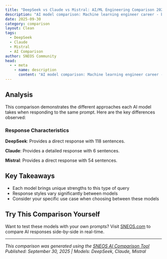 ```yaml
---
title: "DeepSeek vs Claude vs Mistral: AI/ML Engineering Comparison 2025"
description: "AI model comparison: Machine learning engineer career - break into AI without PhD..."
date: 2025-09-30
category: comparison
layout: Clean
tags:
  - DeepSeek
  - Claude
  - Mistral
  - AI Comparison
author: SNEOS Community
head:
  - - meta
    - name: description
      content: "AI model comparison: Machine learning engineer career - break into AI without PhD..."
---
```


<ChatComparison
  title="DeepSeek vs Claude vs Mistral: AI/ML Engineering Comparison 2025"
  prompt="Machine learning engineer career - break into AI without PhD"
  :responses='{
    "DeepSeek": "Of course. Breaking into a Machine Learning Engineer (MLE) role without a PhD is not only possible but is a very common and realistic career path. The key is to build a compelling profile that showcases practical skills, hands-on experience, and a deep understanding of production-level ML systems.\n\nHere is a comprehensive guide to break into an AI career as a Machine Learning Engineer without a PhD.\n\n### The Core Mindset Shift: From Theory to Production\n\nA PhD is often focused on **novel research**. An MLE role is focused on **building reliable, scalable, and maintainable systems** that use ML. You need to prove you can do the latter.\n\nYour portfolio and experience should scream: **\u0022I can take a model from a Jupyter notebook and put it to work in a real product.\u0022**\n\n---\n\n### The Strategic Blueprint: A Four-Pillar Approach\n\n#### 1. Build a Rock-Solid Foundation\n\nYou must have a strong grasp of the fundamentals. You don\u0027t need to derive every equation from first principles, but you need to understand them intuitively.\n\n*   **Programming:**\n    *   **Python:** Non-negotiable. Be fluent. Key libraries: NumPy, Pandas, Scikit-learn.\n    *   **SQL:** Absolutely essential for data extraction and manipulation.\n    *   **Bonus:** Learn a statically typed language like **Go** or **Java/C\u002B\u002B** for high-performance systems.\n*   **Mathematics \u0026 Statistics:**\n    *   **Linear Algebra:** Vectors, matrices, operations, decompositions. (The foundation of deep learning).\n    *   **Calculus:** Derivatives, gradients, chain rule (for understanding how models learn).\n    *   **Probability \u0026 Statistics:** Distributions, statistical tests, Bayes\u0027 theorem, evaluation metrics (Precision, Recall, F1-score, AUC-ROC).\n*   **Core Machine Learning:**\n    *   Understand the theory and application of classic ML models: Linear/Logistic Regression, Decision Trees, Random Forests, Gradient Boosting (XGBoost, LightGBM), SVMs, and k-Means.\n    *   Understand the basics of Deep Learning: MLPs, CNNs (for images), RNNs/LSTMs/Transformers (for text/time series).\n\n#### 2. Develop Specialized, Practical Skills\n\nThis is where you separate yourself from Data Scientists and pure researchers. Focus on the *engineering* part of MLE.\n\n*   **MLOps (Machine Learning Operations):** This is your #1 differentiator.\n    *   **Version Control:** Git is a must. Learn to use it properly.\n    *   **Experiment Tracking:** Use tools like **MLflow**, **Weights \u0026 Biases**, or Neptune. Show that you can systematically track your model experiments, parameters, and metrics.\n    *   **Model Deployment:** Learn how to package a model into a REST API using **FastAPI** or **Flask**. Containerize it with **Docker**.\n    *   **Orchestration:** Understand the basics of **Kubernetes** for scaling your model deployments.\n    *   **Cloud Platforms:** Get hands-on with **AWS, GCP, or Azure**. Learn their core ML services (SageMaker, Vertex AI, Azure ML) and infrastructure (S3, EC2, Cloud Functions).\n*   **Software Engineering Best Practices:**\n    *   Write clean, modular, and tested code.\n    *   Understand CI/CD (Continuous Integration/Continuous Deployment) pipelines as they apply to ML models.\n    *   Learn about system design: How would you build a recommendation system? A fraud detection service?\n\n#### 3. Gain Tangible, Project-Based Experience\n\nTheory is useless without practice. You need a portfolio that tells a story.\n\n*   **Go Beyond Tutorials:** Don\u0027t just follow a \u0022Cat vs. Dog\u0022 CNN tutorial. Build something that interests you.\n*   **The \u0022Full Stack ML\u0022 Project:** Create 2-3 high-quality projects that demonstrate the *entire ML lifecycle*.\n    1.  **Problem \u0026 Data:** Define a clear problem. Scrape your own data or find a messy dataset on Kaggle.\n    2.  **EDA \u0026 Preprocessing:** Perform rigorous Exploratory Data Analysis. Clean and preprocess the data.\n    3.  **Modeling:** Train multiple models, track all experiments, and select the best one. **Document your choices.**\n    4.  **Deployment:** This is the critical step. **Deploy your model as a web service.** Create a simple front-end or a mobile app that calls your API.\n    5.  **Monitoring (Bonus):** Add a simple logging system to track predictions and monitor for model drift.\n*   **Example Project Ideas:**\n    *   A web app that identifies the breed of a dog from an uploaded image (CNN \u002B Flask/FastAPI \u002B Docker \u002B Heroku/AWS).\n    *   A service that summarizes long articles (Transformers \u002B FastAPI).\n    *   A recommendation system for books or movies, deployed as an API.\n\n#### 4. Build Your Profile and Network\n\n*   **Create a \u0022Master\u0022 GitHub Profile:** Your GitHub is your new resume. Make it pristine. Each project should have a detailed \u0060README.md\u0060 with the problem statement, approach, and a link to the live demo.\n*   **Contribute to Open Source:** Find an open-source ML library you use (like Hugging Face \u0060transformers\u0060, \u0060lightning\u0060, \u0060MLflow\u0060) and contribute. Even a small bug fix or documentation improvement looks fantastic on a resume.\n*   **Kaggle:** Participate in Kaggle competitions. It\u0027s a great way to learn from others and prove your modeling skills. A silver medal is a significant credential.\n*   **Blogging/Writing:** Write technical blog posts explaining concepts or walking through your projects. This demonstrates communication skills and deep understanding.\n*   **Networking:**\n    *   Connect with MLEs on LinkedIn. Don\u0027t just ask for a job; ask for a 15-minute chat to learn about their role.\n    *   Attend local meetups (ML, AI, Data Science) and conferences.\n\n---\n\n### The Practical Roadmap \u0026 Timeline\n\nThis is a 12-18 month journey for someone starting from a related field (e.g., Software Engineer, Data Analyst).\n\n| Phase | Timeline | Focus | Key Outcomes |\n| :--- | :--- | :--- | :--- |\n| **1. Foundation** | 3-4 Months | Python, SQL, Math refresher, Core ML theory. | Complete online courses (e.g., Coursera\u0027s ML by Andrew Ng, fast.ai). |\n| **2. Specialization** | 4-5 Months | Deep Learning, MLOps tools (Docker, FastAPI, MLflow), Cloud fundamentals. | Build and deploy your first \u0022full-stack\u0022 project. Get a cloud certification (e.g., AWS ML Specialty). |\n| **3. Portfolio \u0026 Depth** | 4-5 Months | Build 2-3 complex portfolio projects. Contribute to open source. | A strong GitHub with live demos. A technical blog. A Kaggle profile. |\n| **4. Job Hunt** | 2-3 Months | Tailor resume, practice coding/ML interviews, network aggressively. | Land an MLE or adjacent role (e.g., ML Platform Engineer, Data Scientist with engineering focus). |\n\n### How to Get Your First Job: Target the Right Roles\n\nDon\u0027t just apply to \u0022Machine Learning Engineer\u0022 at OpenAI or Google Brain. Be strategic.\n\n*   **Look for Adjacent Roles First:**\n    *   **Data Engineer:** Builds the data pipelines that MLEs rely on.\n    *   **Software Engineer - ML Infrastructure:** Works on the platforms and tools for MLEs.\n    *   **Data Scientist (with a engineering-heavy team):** Some DS roles are very production-oriented.\n*   **Target Smaller Companies or Startups:** They are often more willing to hire for potential and practical skills rather than prestigious degrees. You\u0027ll also wear more hats, accelerating your learning.\n*   **Leverage Your Previous Experience:** If you were a backend engineer, highlight your software skills and frame your ML projects as system-building exercises. If you were a data analyst, highlight your data wrangling and business problem-solving skills.\n\n### Final Words of Encouragement\n\nThe industry is desperate for people who can **build and ship** ML systems. A PhD might get you a research role, but a proven track record of building things will get you an MLE job. Focus on that, be persistent, and you will break in.\n\n**Your mantra:** **Build, Deploy, Repeat.**",
    "Claude": "You can absolutely break into AI/ML engineering without a PhD! Here\u0027s a practical roadmap:\n\n## Essential Skills to Develop\n\n**Programming \u0026 Tools:**\n- Python (pandas, NumPy, scikit-learn, TensorFlow/PyTorch)\n- SQL for data manipulation\n- Git/version control\n- Cloud platforms (AWS, GCP, or Azure)\n- Docker/containerization basics\n\n**Core ML Knowledge:**\n- Statistics and linear algebra fundamentals\n- Supervised/unsupervised learning algorithms\n- Model evaluation and validation\n- Feature engineering\n- Basic deep learning concepts\n\n## Learning Path Options\n\n**Self-Directed Learning:**\n- Online courses (Coursera\u0027s ML course, fast.ai, Udacity)\n- Kaggle competitions for hands-on practice\n- YouTube channels (3Blue1Brown, StatQuest)\n- Books: \u0022Hands-On ML\u0022 by Aur\u00E9lien G\u00E9ron\n\n**Formal Education Alternatives:**\n- ML bootcamps (6-12 months)\n- Master\u0027s in Data Science/ML (if you want formal credentials)\n- Professional certificates (Google, IBM, Microsoft)\n\n## Building Your Portfolio\n\n- **GitHub projects** showcasing end-to-end ML pipelines\n- **Kaggle competitions** with documented approaches\n- **Blog posts** explaining your projects and learnings\n- **Deploy models** using Flask/FastAPI or cloud services\n\n## Entry Strategies\n\n**Target Roles:**\n- Data Analyst \u2192 ML Engineer transition\n- Software Engineer with ML focus\n- Junior ML Engineer positions\n- ML roles at smaller companies/startups\n\n**Networking:**\n- Join ML communities (Reddit, Discord, local meetups)\n- Attend conferences and workshops\n- Connect with practitioners on LinkedIn\n\nThe key is consistent practice and building demonstrable skills through projects. Many successful ML engineers are self-taught!\n\nWhat\u0027s your current background? I can give more targeted advice.",
    "Mistral": "Breaking into a career as a machine learning engineer without a PhD is definitely possible, although it may require a strategic approach. Here are some steps you can take to build a strong foundation and increase your chances of success:\n\n### 1. **Build a Strong Foundation in Mathematics and Statistics**\n- **Linear Algebra:** Understand vectors, matrices, and operations on them.\n- **Calculus:** Focus on differentiation and integration, which are crucial for understanding optimization algorithms.\n- **Probability and Statistics:** Learn about distributions, hypothesis testing, and statistical inference.\n\n### 2. **Learn Programming Languages**\n- **Python:** The most commonly used language in machine learning.\n- **R:** Also popular for statistical analysis and data visualization.\n- **SQL:** Essential for querying databases.\n\n### 3. **Gain Practical Experience**\n- **Online Courses:** Platforms like Coursera, edX, and Udacity offer courses on machine learning.\n- **Kaggle Competitions:** Participate in competitions to gain hands-on experience and build a portfolio.\n- **Open Source Projects:** Contribute to open-source machine learning projects on GitHub.\n\n### 4. **Understand Machine Learning Frameworks**\n- **TensorFlow:** Developed by Google, widely used for deep learning.\n- **PyTorch:** Developed by Facebook, known for its flexibility and ease of use.\n- **Scikit-Learn:** A popular library for traditional machine learning algorithms.\n\n### 5. **Build a Portfolio**\n- **Projects:** Work on diverse projects that showcase your skills in different areas of machine learning.\n- **Blog/GitHub:** Document your projects and share your code on platforms like GitHub. Write blogs to explain your approach and findings.\n\n### 6. **Networking**\n- **Meetups and Conferences:** Attend industry events to meet professionals and learn about the latest trends.\n- **LinkedIn:** Connect with professionals in the field and engage in relevant discussions.\n- **Mentorship:** Find a mentor who can guide you and provide insights into the industry.\n\n### 7. **Certifications**\n- **Google Cloud Certified - Professional Machine Learning Engineer:** Demonstrates your ability to design, build, and productionize machine learning models.\n- **AWS Certified Machine Learning \u2013 Specialty:** Validates your expertise in building and deploying machine learning models on AWS.\n\n### 8. **Internships and Entry-Level Positions**\n- **Internships:** Apply for internships at companies that focus on machine learning.\n- **Entry-Level Jobs:** Look for roles like Data Analyst, Junior Data Scientist, or Machine Learning Engineer.\n\n### 9. **Stay Updated**\n- **Research Papers:** Read the latest research papers to stay updated with advancements in the field.\n- **Online Communities:** Join forums like Stack Overflow, Reddit, and specialized machine learning communities.\n\n### 10. **Soft Skills**\n- **Communication:** Be able to explain complex concepts in simple terms.\n- **Problem-Solving:** Develop a mindset for solving real-world problems using machine learning.\n- **Teamwork:** Collaborate effectively with data scientists, engineers, and other stakeholders.\n\n### Example Pathway:\n1. **Education:** Complete a bachelor\u0027s degree in Computer Science, Mathematics, or a related field.\n2. **Online Courses:** Take courses on machine learning from platforms like Coursera or edX.\n3. **Projects:** Work on personal projects and contribute to open-source projects.\n4. **Certifications:** Obtain relevant certifications to validate your skills.\n5. **Internships:** Gain practical experience through internships.\n6. **Entry-Level Job:** Secure an entry-level position and continue learning on the job.\n\n### Resources:\n- **Books:** \u0022Hands-On Machine Learning with Scikit-Learn, Keras, and TensorFlow\u0022 by Aur\u00E9lien G\u00E9ron.\n- **Online Courses:** Andrew Ng\u0027s Machine Learning course on Coursera.\n- **Platforms:** Kaggle, GitHub, LinkedIn.\n\nBy following these steps, you can build a strong foundation and demonstrate your capabilities, making it possible to break into a machine learning engineer career without a PhD."
  }'
  published-date="16:08"
/>

## Analysis

This comparison demonstrates the different approaches each AI model takes when responding to the same prompt. Here are the key differences observed:

### Response Characteristics

**DeepSeek**: Provides a direct response with 118 sentences. 

**Claude**: Provides a detailed response with 6 sentences. 

**Mistral**: Provides a direct response with 54 sentences. 

## Key Takeaways

- Each model brings unique strengths to this type of query
- Response styles vary significantly between models
- Consider your specific use case when choosing between these models

## Try This Comparison Yourself

Want to test these models with your own prompts? Visit [SNEOS.com](https://sneos.com) to compare AI responses side-by-side in real-time.

---

*This comparison was generated using the [SNEOS AI Comparison Tool](https://sneos.com)*
*Published: September 30, 2025 | Models: DeepSeek, Claude, Mistral*
